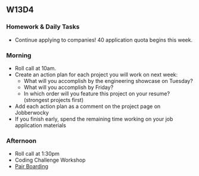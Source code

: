 ## W13D4
### Homework & Daily Tasks

* Continue applying to companies!  40 application quota begins this week.

### Morning

* Roll call at 10am.
* Create an action plan for each project you will work on next week:
  * What will you accomplish by the engineering showcase on Tuesday?
  * What will you accomplish by Friday?
  * In which order will you feature this project on your resume? (strongest projects first)
* Add each action plan as a comment on the project page on Jobberwocky
* If you finish early, spend the remaining time working on your job application materials


### Afternoon

* Roll call at 1:30pm
* Coding Challenge Workshop
* [Pair Boarding][pair-boarding-index]

<!-- LINKS -->
[Jobberwocky]: http://progress.appacademy.io/jobberwocky
[pair-boarding-index]: ../technical-skills/whiteboarding/index.md

<!-- Algorithms Readings & Projects -->
[dijkstras-readings]: https://github.com/appacademy/job-search-curriculum/tree/master/SF/algorithms/w13d3
[dijkstras]: https://github.com/appacademy/job-search-curriculum/tree/master/SF/algorithms/w13d3/project7
